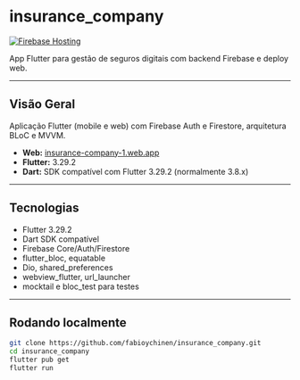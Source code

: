 # insurance_company

[![Firebase Hosting](https://img.shields.io/badge/Firebase-Hosting-blue)](https://insurance-company-1.web.app/)

App Flutter para gestão de seguros digitais com backend Firebase e deploy web.

---

## Visão Geral

Aplicação Flutter (mobile e web) com Firebase Auth e Firestore, arquitetura BLoC e MVVM.

- **Web:** [insurance-company-1.web.app](https://insurance-company-1.web.app/)
- **Flutter:** 3.29.2
- **Dart:** SDK compatível com Flutter 3.29.2 (normalmente 3.8.x)

---

## Tecnologias

- Flutter 3.29.2  
- Dart SDK compatível  
- Firebase Core/Auth/Firestore  
- flutter_bloc, equatable  
- Dio, shared_preferences  
- webview_flutter, url_launcher  
- mocktail e bloc_test para testes

---

## Rodando localmente

```bash
git clone https://github.com/fabioychinen/insurance_company.git
cd insurance_company
flutter pub get
flutter run
